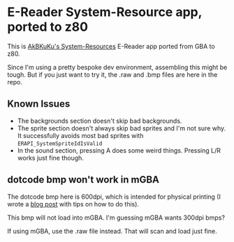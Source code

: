 # E-Reader System-Resource app, ported to z80

This is [AkBKuKu's System-Resources](https://github.com/AkBKukU/e-reader-dev/tree/main/projects/system-resources) E-Reader app ported from GBA to z80.

Since I'm using a pretty bespoke dev environment, assembling this might be tough. But if you just want to try it, the .raw and .bmp files are here in the repo.

## Known Issues

- The backgrounds section doesn't skip bad backgrounds.
- The sprite section doesn't always skip bad sprites and I'm not sure why. It successfully avoids most bad sprites with `ERAPI_SystemSpriteIdIsValid`
- In the sound section, pressing A does some weird things. Pressing L/R works just fine though.

## dotcode bmp won't work in mGBA

The dotcode bmp here is 600dpi, which is intended for physical printing (I wrote a [blog post](https://mattgreer.dev/blog/printing-ereader-cards/) with tips on how to do this).

This bmp will not load into mGBA. I'm guessing mGBA wants 300dpi bmps?

If using mGBA, use the .raw file instead. That will scan and load just fine.

